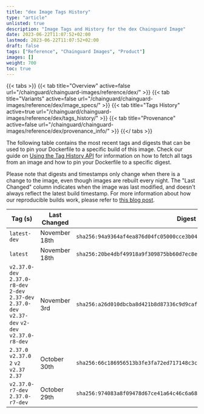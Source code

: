 ```yaml
---
title: "dex Image Tags History"
type: "article"
unlisted: true
description: "Image Tags and History for the dex Chainguard Image"
date: 2023-06-22T11:07:52+02:00
lastmod: 2023-06-22T11:07:52+02:00
draft: false
tags: ["Reference", "Chainguard Images", "Product"]
images: []
weight: 700
toc: true
---
```


{{< tabs >}}
{{< tab title="Overview" active=false url="/chainguard/chainguard-images/reference/dex/" >}}
{{< tab title="Variants" active=false url="/chainguard/chainguard-images/reference/dex/image_specs/" >}}
{{< tab title="Tags History" active=true url="/chainguard/chainguard-images/reference/dex/tags_history/" >}}
{{< tab title="Provenance" active=false url="/chainguard/chainguard-images/reference/dex/provenance_info/" >}}
{{</ tabs >}}

The following table contains the most recent tags and digests that can be used to pin your Dockerfile to a specific build of this image. Check our guide on [Using the Tag History API](/chainguard/chainguard-images/using-the-tag-history-api/) for information on how to fetch all tags from an image and how to pin your Dockerfile to a specific digest.

Please note that digests and timestamps only change when there is a change to the image, even though images are rebuilt every night. The "Last Changed" column indicates when the image was last modified, and doesn't always reflect the latest build timestamp. For more information about how our reproducible builds work, please refer to [this blog post](https://www.chainguard.dev/unchained/reproducing-chainguards-reproducible-image-builds).

| Tag (s)                                                                                              | Last Changed  | Digest                                                                    |
|------------------------------------------------------------------------------------------------------|---------------|---------------------------------------------------------------------------|
|  `latest-dev`                                                                                        | November 18th | `sha256:94a9364af4ea876d04fc05000cce3b044d4bd2abad1c138f3e8a92e638cb7de3` |
|  `latest`                                                                                            | November 18th | `sha256:20be4dbf49918a9f309875bb60d7ec8ec0a1448b9dbe6fca6d541792823aa9e9` |
|  `v2.37.0-dev` `2.37.0-r8-dev` `2-dev` `2.37-dev` `2.37.0-dev` `v2.37-dev` `v2-dev` `v2.37.0-r8-dev` | November 3rd  | `sha256:a26d010dbcba8d421b8d87336c9d9cafc9d35a8e60ff9097f1b065aba8e761fd` |
|  `2.37.0` `v2.37.0` `2` `v2` `v2.37` `2.37`                                                          | October 30th  | `sha256:66c186956513b3fe3fa72ed717148c3c0a71eb346a34567e5329e33a3384b315` |
|  `v2.37.0-r7-dev` `2.37.0-r7-dev`                                                                    | October 29th  | `sha256:974083a8f09478d67ce41a64c46c6a68dbf6ac80de6372ce4f979bed6690e0a3` |

